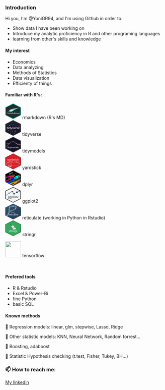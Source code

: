 ### Introduction

Hi you,
I'm @YoniGR94, and I'm using Github in order to:

- Show data I have been working on
- Introduce my analytic proficiency in R and other programing languages
- learning from other's skills and knowledge

#### **My interest**
- Economics
- Data analyzing
- Methods of Statistics
- Data visualization
- Efficienty of things

#### Familiar with R's:
 
 <div>
<img src="https://github.com/rstudio/hex-stickers/blob/master/thumbs/rmarkdown.png" width="50" height="50" /> rmarkdown (R's MD) <br>
<img src="https://github.com/rstudio/hex-stickers/blob/master/thumbs/tidyverse.png" width="50" height="50" /> tidyverse <br>
<img src="https://github.com/rstudio/hex-stickers/blob/master/thumbs/tidymodels.png" width="50" height="50" /> tidymodels <br>
<img src="https://github.com/rstudio/hex-stickers/blob/master/thumbs/yardstick.png" width="50" height="50" /> yardstick <br>
<img src="https://github.com/rstudio/hex-stickers/blob/master/thumbs/dplyr.png" width="50" height="50" /> dplyr <br>
<img src="https://github.com/rstudio/hex-stickers/blob/master/thumbs/ggplot2.png" width="50" height="50" />  ggplot2 <br>
<img src="https://github.com/rstudio/hex-stickers/blob/master/thumbs/reticulate.png" width="50" height="50" /> reticulate (working in Python in Rstudio) <br>
<img src="https://github.com/rstudio/hex-stickers/blob/master/thumbs/stringr.png" width="50" height="50" /> stringr <br>

<img src="https://user-images.githubusercontent.com/40668801/42043955-fbb838a2-7af7-11e8-9795-7f890e871d13.png" width="50" height="50" /> tensorflow  <br>
  
</div>
<br>

#### Prefered tools
- R  &  Rstudio
- Excel & Power-Bi
- fine Python
- basic SQL

#### Known methods

:green_book: Regression models: linear, glm, stepwise, Lasso, Ridge

:green_book: Other statistic models: KNN, Neural Network, Random forrest...

:green_book: Boosting, adaboost

:green_book: Statistic Hypothesis checking (t.test, Fisher, Tukey, BH...)


### 📫 How to reach me:
<a href="https://www.linkedin.com/in/yoni-getahun/">My linkedin</a>

